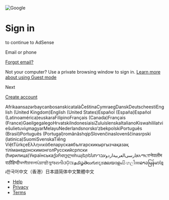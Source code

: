 ![Google](//ssl.gstatic.com/images/branding/googlelogo/2x/googlelogo_color_74x24dp.png)

Sign in
=======

to continue to AdSense

Email or phone

[Forgot email?](https://accounts.google.com/signin/usernamerecovery?continue=https://adsense.google.com/adsense/login?continue%3Dhttps://adsense.google.com/adsense/tc/2018/UnitedKingdom.html&dsh=S-1304674469:1760464824580613&flowEntry=ServiceLogin&flowName=WebLiteSignIn&followup=https://adsense.google.com/adsense/login?continue%3Dhttps://adsense.google.com/adsense/tc/2018/UnitedKingdom.html&ifkv=AfYwgwW9JD7pfFfe3c2l38C5hPFETK0GjiciTR1xub0MQCjhlsPA8KnoWlSRGMYlqqvfS4fDb3L8QA&service=adsense)

Not your computer? Use a private browsing window to sign in. [Learn more about using Guest mode](https://support.google.com/accounts?p=signin_privatebrowsing&hl=en-US)

Next

[Create account](https://accounts.google.com/lifecycle/flows/signup?continue=https://adsense.google.com/adsense/login?continue%3Dhttps://adsense.google.com/adsense/tc/2018/UnitedKingdom.html&dsh=S-1304674469:1760464824580613&flowEntry=SignUp&flowName=GlifWebSignIn&followup=https://adsense.google.com/adsense/login?continue%3Dhttps://adsense.google.com/adsense/tc/2018/UnitedKingdom.html&ifkv=AfYwgwW9JD7pfFfe3c2l38C5hPFETK0GjiciTR1xub0MQCjhlsPA8KnoWlSRGMYlqqvfS4fDb3L8QA&nogm=1&service=adsense)

AfrikaansazərbaycanbosanskicatalàČeštinaCymraegDanskDeutscheestiEnglish (United Kingdom)English (United States)Español (España)Español (Latinoamérica)euskaraFilipinoFrançais (Canada)Français (France)GaeilgegalegoHrvatskiIndonesiaisiZuluíslenskaItalianoKiswahililatviešulietuviųmagyarMelayuNederlandsnorsko‘zbekpolskiPortuguês (Brasil)Português (Portugal)românăshqipSlovenčinaslovenščinasrpski (latinica)SuomiSvenskaTiếng ViệtTürkçeΕλληνικάбеларускаябългарскикыргызчақазақ тілімакедонскимонголРусскийсрпски (ћирилица)Українськаქართულიհայերեն‫עברית‬‎‫اردو‬‎‫العربية‬‎‫فارسی‬‎አማርኛनेपालीमराठीहिन्दीঅসমীয়াবাংলাਪੰਜਾਬੀગુજરાતીଓଡ଼ିଆதமிழ்తెలుగుಕನ್ನಡമലയാളംසිංහලไทยລາວမြန်မာខ្មែរ한국어中文（香港）日本語简体中文繁體中文

*   [Help](https://support.google.com/accounts?hl=en-US&p=account_iph)
*   [Privacy](https://accounts.google.com/TOS?loc=GB&hl=en-US&privacy=true)
*   [Terms](https://accounts.google.com/TOS?loc=GB&hl=en-US)